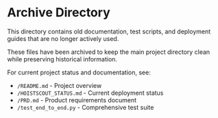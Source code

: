 # Archive Directory

This directory contains old documentation, test scripts, and deployment guides that are no longer actively used.

These files have been archived to keep the main project directory clean while preserving historical information.

For current project status and documentation, see:
- `/README.md` - Project overview
- `/HOISTSCOUT_STATUS.md` - Current deployment status
- `/PRD.md` - Product requirements document
- `/test_end_to_end.py` - Comprehensive test suite